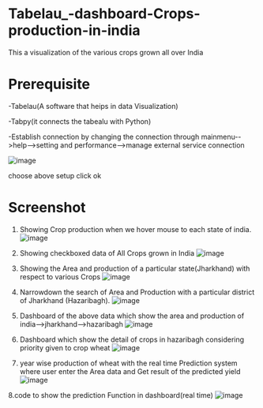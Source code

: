 # Tabelau_-dashboard-Crops-production-in-india
This a visualization of the various crops grown all over India

# Prerequisite
-Tabelau(A software that heips in data Visualization)

-Tabpy(it connects the tabealu with Python)

-Establish connection by changing the connection through mainmenu-->help-->setting and performance-->manage external service connection

![image](https://user-images.githubusercontent.com/71628177/121556276-5d275880-ca31-11eb-9db0-f2794e036bef.png)

choose above setup click ok


# Screenshot
1. Showing Crop production when we hover mouse to each state of india.
![image](https://user-images.githubusercontent.com/71628177/121553215-b6da5380-ca2e-11eb-93a4-4159f07e817c.png)

2.  Showing checkboxed data of All Crops grown in India
![image](https://user-images.githubusercontent.com/71628177/121553564-01f46680-ca2f-11eb-9050-389ebd0809f5.png)

3.  Showing the Area and production of a particular state(Jharkhand) with respect to various Crops
![image](https://user-images.githubusercontent.com/71628177/121556769-cad38480-ca31-11eb-85ee-a0a588cf6c39.png)


4. Narrowdown the search of Area and Production with a particular district of Jharkhand (Hazaribagh).
![image](https://user-images.githubusercontent.com/71628177/121554343-b55d5b00-ca2f-11eb-9df3-683a6af71013.png)

5.  Dashboard of the above data which show the area and production of india-->jharkhand-->hazaribagh
![image](https://user-images.githubusercontent.com/71628177/121554841-1dac3c80-ca30-11eb-936e-47a0ea00594d.png)

6. Dashboard which show the detail of crops in hazaribagh considering priority given to crop wheat
![image](https://user-images.githubusercontent.com/71628177/121555213-6ebc3080-ca30-11eb-99e9-45aa5615fe15.png)

7. year wise production of wheat with the real time Prediction system where user enter the Area data and Get result of the predicted yield
![image](https://user-images.githubusercontent.com/71628177/121555584-c195e800-ca30-11eb-8c28-74a4bea1d726.png)

8.code to show the prediction Function in dashboard(real time)
![image](https://user-images.githubusercontent.com/71628177/121557009-02dac780-ca32-11eb-950a-b1e073f1538f.png)

 
